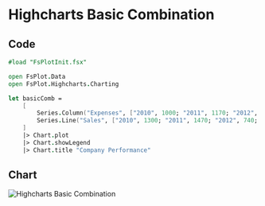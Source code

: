 Highcharts Basic Combination
============================

Code
----

```fsharp
#load "FsPlotInit.fsx"

open FsPlot.Data
open FsPlot.Highcharts.Charting

let basicComb =
    [
        Series.Column("Expenses", ["2010", 1000; "2011", 1170; "2012", 560; "2013", 1030])
        Series.Line("Sales", ["2010", 1300; "2011", 1470; "2012", 740; "2013", 1330])
    ]
    |> Chart.plot
    |> Chart.showLegend
    |> Chart.title "Company Performance"
```
Chart
-----

![Highcharts Basic Combination](https://raw.github.com/TahaHachana/FsPlot/master/screenshots/HighchartsBasicComb.PNG)